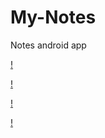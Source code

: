 # My-Notes
Notes android app

[!](appScreenshots/image1.jpg)

[!](appScreenshots/image2.jpg)

[!](appScreenshots/image3.jpg)

[!](appScreenshots/image4.jpg)
